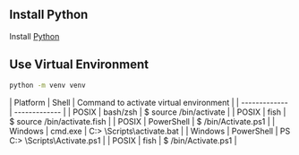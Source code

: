 ## Install Python
Install [Python](https://www.python.org)

## Use Virtual Environment
```sh
python -m venv venv
```
| Platform  | Shell | Command to activate virtual environment  |
| ------------- | ------------- |
| POSIX  | bash/zsh  | $ source <venv>/bin/activate  |
| POSIX  | fish  | $ source <venv>/bin/activate.fish  |
| POSIX  | PowerShell  | $ <venv>/bin/Activate.ps1  |
| Windows  | cmd.exe  | C:\> <venv>\Scripts\activate.bat  |
| Windows  | PowerShell  | PS C:\> <venv>\Scripts\Activate.ps1  |
| POSIX  | fish  | $ <venv>/bin/Activate.ps1  |

